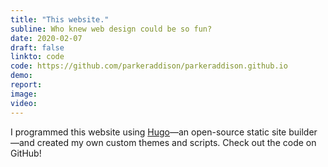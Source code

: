 ```yaml
---
title: "This website."
subline: Who knew web design could be so fun?
date: 2020-02-07
draft: false
linkto: code
code: https://github.com/parkeraddison/parkeraddison.github.io
demo:
report:
image:
video:
---
```


I programmed this website using [Hugo](https://gohugo.io)—an open-source static site builder—and created my own custom themes and scripts. Check out the code on GitHub!
